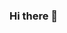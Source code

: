 ### Hi there 👋

<!--
**KIM0212DH/KIM0212DH** is a ✨ _special_ ✨ repository because its `README.md` (this file) appears on your GitHub profile.

Here are some ideas to get you started:

안녕하세요. 김동현입니다.
- 🔭 I’m currently working on ...
- 🌱 I’m currently learning ...
- 👯 I’m looking to collaborate on ...
- 🤔 I’m looking for help with ...
- 💬 Ask me about ...
- 📫 How to reach me: ...
- 😄 Pronouns: ...
- ⚡ Fun fact: ...
-->
